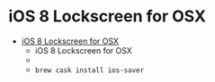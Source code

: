 # iOS 8 Lockscreen for OSX
- [iOS 8 Lockscreen for OSX](http://littleendiangamestudios.com/project/ios-8-screen-saver/)
  -  iOS 8 Lockscreen for OSX
  - 
  - `brew cask install ios-saver`
